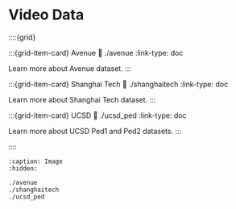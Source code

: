 # Video Data

::::{grid}

:::{grid-item-card} Avenue
:link: ./avenue
:link-type: doc

Learn more about Avenue dataset.
:::

:::{grid-item-card} Shanghai Tech
:link: ./shanghaitech
:link-type: doc

Learn more about Shanghai Tech dataset.
:::

:::{grid-item-card} UCSD
:link: ./ucsd_ped
:link-type: doc

Learn more about UCSD Ped1 and Ped2 datasets.
:::

::::

```{toctree}
:caption: Image
:hidden:

./avenue
./shanghaitech
./ucsd_ped
```
